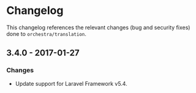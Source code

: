 # Changelog

This changelog references the relevant changes (bug and security fixes) done to `orchestra/translation`.

## 3.4.0 - 2017-01-27

### Changes

* Update support for Laravel Framework v5.4.
